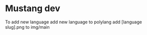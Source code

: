 # Mustang dev
To add new language 
    add new language to polylang
    add [language slug].png to img/main